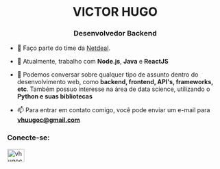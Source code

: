 <h1 align="center">VICTOR HUGO</h1>
<h3 align="center">Desenvolvedor Backend</h3>

- 🔭 Faço parte do time da [Netdeal](https://www.netdeal.com.br/).

- 🌱 Atualmente, trabalho com **Node.js**, **Java** e **ReactJS**

- 💬 Podemos conversar sobre qualquer tipo de assunto dentro do desenvolvimento web, como **backend, frontend, API's, frameworks, etc**. Também possuo interesse na área de data science, utilizando o **Python e suas bibliotecas**

- 📫 Para entrar em contato comigo, você pode enviar um e-mail para **vhuugoc@gmail.com**

<p align="left">
<h3 align="left">Conecte-se:</h3>
<a href="https://linkedin.com/in/vhugoc" target="blank"><img align="center" src="https://cdn.jsdelivr.net/npm/simple-icons@3.0.1/icons/linkedin.svg" alt="vhugoc" height="30" width="40" /></a>
</p>
